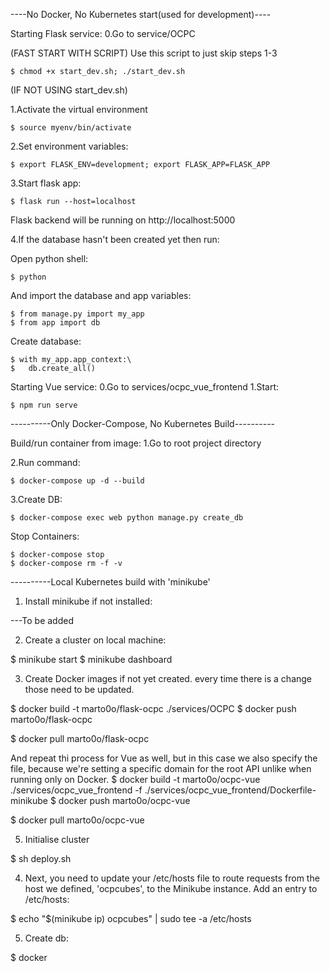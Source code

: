 ----No Docker, No Kubernetes start(used for development)----

Starting Flask service: 
0.Go to service/OCPC

(FAST START WITH SCRIPT) Use this script to just skip steps 1-3
       
    $ chmod +x start_dev.sh; ./start_dev.sh

(IF NOT USING start_dev.sh)

1.Activate the virtual environment

    $ source myenv/bin/activate

2.Set environment variables:

    $ export FLASK_ENV=development; export FLASK_APP=FLASK_APP

3.Start flask app:

    $ flask run --host=localhost

   Flask backend will be running on http://localhost:5000

4.If the database hasn't been created yet then run:

Open python shell:

    $ python

And import the database and app variables:

    $ from manage.py import my_app
    $ from app import db

Create database:

    $ with my_app.app_context:\
    $   db.create_all()

Starting Vue service:
0.Go to services/ocpc_vue_frontend
1.Start:

    $ npm run serve

----------Only Docker-Compose, No Kubernetes Build----------

Build/run container from image: 
1.Go to root project directory

2.Run command: 

    $ docker-compose up -d --build

3.Create DB:
   
    $ docker-compose exec web python manage.py create_db 

Stop Containers:

    $ docker-compose stop
    $ docker-compose rm -f -v

----------Local Kubernetes build with 'minikube'

1. Install minikube if not installed:

---To be added

2. Create a cluster on local machine:

$ minikube start
$ minikube dashboard

3. Create Docker images if not yet created. every time there is a change those need to be updated.

$ docker build -t marto0o/flask-ocpc ./services/OCPC
$ docker push marto0o/flask-ocpc

$ docker pull marto0o/flask-ocpc

And repeat thi process for Vue as well, but in this case we also specify the file, because we're setting a specific domain for the root API unlike when running only on Docker. 
$ docker build -t marto0o/ocpc-vue ./services/ocpc_vue_frontend -f ./services/ocpc_vue_frontend/Dockerfile-minikube
$ docker push marto0o/ocpc-vue

$ docker pull marto0o/ocpc-vue

5. Initialise cluster

$ sh deploy.sh

4. Next, you need to update your /etc/hosts file to route requests from the host we defined, 'ocpcubes', to the Minikube instance.
Add an entry to /etc/hosts:

$ echo "$(minikube ip) ocpcubes" | sudo tee -a /etc/hosts

5. Create db: 

$ docker 